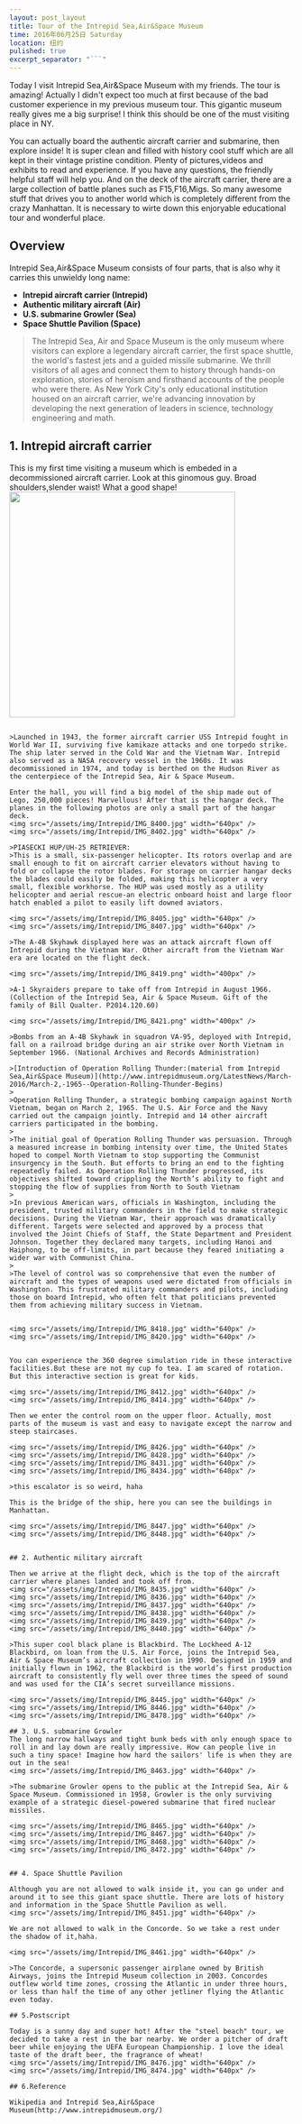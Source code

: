 ```yaml
---
layout: post_layout
title: Tour of the Intrepid Sea,Air&Space Museum
time: 2016年06月25日 Saturday
location: 纽约
pulished: true
excerpt_separator: "```"
---
```


Today I visit Intrepid Sea,Air&Space Museum with my friends. The tour is amazing! Actually I didn't expect too much at first because of the bad customer experience in my previous museum tour. This gigantic museum really gives me a big surprise! I think this should be one of the must visiting place in NY. 

You can actually board the authentic aircraft carrier and submarine, then explore inside! It is super clean and filled with history cool stuff which are all kept in their vintage pristine condition. Plenty of pictures,videos and exhibits to read and experience. If you have any questions, the friendly helpful staff will help you. And on the deck of the aircraft carrier, there are a large collection of battle planes such as F15,F16,Migs. So many awesome stuff that drives you to another world which is completely different from the crazy Manhattan. It is necessary to wirte down this enjoryable educational tour and wonderful place.

## Overview

Intrepid Sea,Air&Space Museum consists of four parts, that is also why it carries this unwieldy long name:


- **Intrepid aircraft carrier (Intrepid)**
- **Authentic military aircraft (Air)**
- **U.S. submarine Growler (Sea)**
- **Space Shuttle Pavilion (Space)**

>The Intrepid Sea, Air and Space Museum is the only museum where visitors can explore a legendary aircraft carrier, the first space shuttle, the world's fastest jets and a guided missile submarine. We thrill visitors of all ages and connect them to history through hands-on exploration, stories of heroism and firsthand accounts of the people who were there. As New York City's only educational institution housed on an aircraft carrier, we're advancing innovation by developing the next generation of leaders in science, technology engineering and math.

## 1. Intrepid aircraft carrier

This is my first time visiting a museum which is embeded in a decommissioned aircraft carrier. Look at this ginomous guy. Broad shoulders,slender waist! What a good shape! 
<img src="/assets/img/Intrepid/IMG_8396.jpg" width="400px" />
```

>Launched in 1943, the former aircraft carrier USS Intrepid fought in World War II, surviving five kamikaze attacks and one torpedo strike. The ship later served in the Cold War and the Vietnam War. Intrepid also served as a NASA recovery vessel in the 1960s. It was decommissioned in 1974, and today is berthed on the Hudson River as the centerpiece of the Intrepid Sea, Air & Space Museum.

Enter the hall, you will find a big model of the ship made out of Lego, 250,000 pieces! Marvellous! After that is the hangar deck. The planes in the following photos are only a small part of the hangar deck.
<img src="/assets/img/Intrepid/IMG_8400.jpg" width="640px" />
<img src="/assets/img/Intrepid/IMG_8402.jpg" width="640px" />

>PIASECKI HUP/UH-25 RETRIEVER:
>This is a small, six-passenger helicopter. Its rotors overlap and are small enough to fit on aircraft carrier elevators without having to fold or collapse the rotor blades. For storage on carrier hangar decks the blades could easily be folded, making this helicopter a very small, flexible workhorse. The HUP was used mostly as a utility helicopter and aerial rescue-an electric onboard hoist and large floor hatch enabled a pilot to easily lift downed aviators.

<img src="/assets/img/Intrepid/IMG_8405.jpg" width="640px" />
<img src="/assets/img/Intrepid/IMG_8407.jpg" width="640px" />

>The A-4B Skyhawk displayed here was an attack aircraft flown off Intrepid during the Vietnam War. Other aircraft from the Vietnam War era are located on the flight deck.

<img src="/assets/img/Intrepid/IMG_8419.png" width="400px" />

>A-1 Skyraiders prepare to take off from Intrepid in August 1966. (Collection of the Intrepid Sea, Air & Space Museum. Gift of the family of Bill Qualter. P2014.120.60)

<img src="/assets/img/Intrepid/IMG_8421.png" width="400px" />

>Bombs from an A-4B Skyhawk in squadron VA-95, deployed with Intrepid, fall on a railroad bridge during an air strike over North Vietnam in September 1966. (National Archives and Records Administration)

>[Introduction of Operation Rolling Thunder:(material from Intrepid Sea,Air&Space Museum)](http://www.intrepidmuseum.org/LatestNews/March-2016/March-2,-1965--Operation-Rolling-Thunder-Begins)
>
>Operation Rolling Thunder, a strategic bombing campaign against North Vietnam, began on March 2, 1965. The U.S. Air Force and the Navy carried out the campaign jointly. Intrepid and 14 other aircraft carriers participated in the bombing.
>
>The initial goal of Operation Rolling Thunder was persuasion. Through a measured increase in bombing intensity over time, the United States hoped to compel North Vietnam to stop supporting the Communist insurgency in the South. But efforts to bring an end to the fighting repeatedly failed. As Operation Rolling Thunder progressed, its objectives shifted toward crippling the North’s ability to fight and stopping the flow of supplies from North to South Vietnam
>
>In previous American wars, officials in Washington, including the president, trusted military commanders in the field to make strategic decisions. During the Vietnam War, their approach was dramatically different. Targets were selected and approved by a process that involved the Joint Chiefs of Staff, the State Department and President Johnson. Together they declared many targets, including Hanoi and Haiphong, to be off-limits, in part because they feared initiating a wider war with Communist China.
>
>The level of control was so comprehensive that even the number of aircraft and the types of weapons used were dictated from officials in Washington. This frustrated military commanders and pilots, including those on board Intrepid, who often felt that politicians prevented them from achieving military success in Vietnam. 


<img src="/assets/img/Intrepid/IMG_8418.jpg" width="640px" />
<img src="/assets/img/Intrepid/IMG_8420.jpg" width="640px" />


You can experience the 360 degree simulation ride in these interactive facilities.But these are not my cup fo tea. I am scared of rotation. But this interactive section is great for kids.

<img src="/assets/img/Intrepid/IMG_8412.jpg" width="640px" />
<img src="/assets/img/Intrepid/IMG_8414.jpg" width="640px" />

Then we enter the control room on the upper floor. Actually, most parts of the museum is vast and easy to navigate except the narrow and steep staircases.

<img src="/assets/img/Intrepid/IMG_8426.jpg" width="640px" />
<img src="/assets/img/Intrepid/IMG_8428.jpg" width="640px" />
<img src="/assets/img/Intrepid/IMG_8431.jpg" width="640px" />
<img src="/assets/img/Intrepid/IMG_8434.jpg" width="640px" />

>this escalator is so weird, haha

This is the bridge of the ship, here you can see the buildings in Manhattan.

<img src="/assets/img/Intrepid/IMG_8447.jpg" width="640px" />
<img src="/assets/img/Intrepid/IMG_8448.jpg" width="640px" />


## 2. Authentic military aircraft

Then we arrive at the flight deck, which is the top of the aircraft carrier where planes landed and took off from.
<img src="/assets/img/Intrepid/IMG_8435.jpg" width="640px" />
<img src="/assets/img/Intrepid/IMG_8436.jpg" width="640px" />
<img src="/assets/img/Intrepid/IMG_8437.jpg" width="640px" />
<img src="/assets/img/Intrepid/IMG_8438.jpg" width="640px" />
<img src="/assets/img/Intrepid/IMG_8439.jpg" width="640px" />
<img src="/assets/img/Intrepid/IMG_8440.jpg" width="640px" />

>This super cool black plane is Blackbird. The Lockheed A-12 Blackbird, on loan from the U.S. Air Force, joins the Intrepid Sea, Air & Space Museum’s aircraft collection in 1990. Designed in 1959 and initially flown in 1962, the Blackbird is the world’s first production aircraft to consistently fly well over three times the speed of sound and was used for the CIA’s secret surveillance missions.

<img src="/assets/img/Intrepid/IMG_8445.jpg" width="640px" />
<img src="/assets/img/Intrepid/IMG_8446.jpg" width="640px" />
<img src="/assets/img/Intrepid/IMG_8478.jpg" width="640px" />

## 3. U.S. submarine Growler
The long narrow hallways and tight bunk beds with only enough space to roll in and lay down are really impressive. How can people live in such a tiny space! Imagine how hard the sailors' life is when they are out in the sea!
<img src="/assets/img/Intrepid/IMG_8463.jpg" width="640px" />

>The submarine Growler opens to the public at the Intrepid Sea, Air & Space Museum. Commissioned in 1958, Growler is the only surviving example of a strategic diesel-powered submarine that fired nuclear missiles.

<img src="/assets/img/Intrepid/IMG_8465.jpg" width="640px" />
<img src="/assets/img/Intrepid/IMG_8467.jpg" width="640px" />
<img src="/assets/img/Intrepid/IMG_8468.jpg" width="640px" />
<img src="/assets/img/Intrepid/IMG_8472.jpg" width="640px" />


## 4. Space Shuttle Pavilion

Although you are not allowed to walk inside it, you can go under and around it to see this giant space shuttle. There are lots of history and information in the Space Shuttle Pavilion as well.
<img src="/assets/img/Intrepid/IMG_8451.jpg" width="640px" />

We are not allowed to walk in the Concorde. So we take a rest under the shadow of it,haha.

<img src="/assets/img/Intrepid/IMG_8461.jpg" width="640px" />

>The Concorde, a supersonic passenger airplane owned by British Airways, joins the Intrepid Museum collection in 2003. Concordes outflew world time zones, crossing the Atlantic in under three hours, or less than half the time of any other jetliner flying the Atlantic even today.

## 5.Postscript

Today is a sunny day and super hot! After the "steel beach" tour, we decided to take a rest in the bar nearby. We order a pitcher of draft beer while enjoying the UEFA European Championship. I love the ideal taste of the draft beer, the fragrance of wheat! 
<img src="/assets/img/Intrepid/IMG_8476.jpg" width="640px" />
<img src="/assets/img/Intrepid/IMG_8474.jpg" width="640px" />

## 6.Reference

Wikipedia and Intrepid Sea,Air&Space Museum(http://www.intrepidmuseum.org/)

